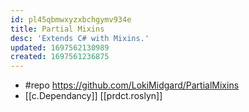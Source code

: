 ```yaml
---
id: pl45qbmwxyzxbchgymv934e
title: Partial Mixins
desc: 'Extends C# with Mixins.'
updated: 1697562130989
created: 1697561236875
---
```


- #repo https://github.com/LokiMidgard/PartialMixins
- [[c.Dependancy]] [[prdct.roslyn]]